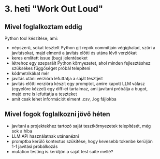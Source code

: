 # 3. heti "Work Out Loud"
## Mivel foglalkoztam eddig
Python tool készítése, ami:
- népszerű, sokat tesztelt Python git repók commitjain végighalad, szűri a javításokat, majd elmenti a javítás előtti és utána lévő verziókat
- keres említett issue (bug) jelentéseket
- létrehoz egy szeparált Python környezetet, ahol minden fejlesztéshez szüksékes függőséget próbál telepíteni
- kódmetrikákat mér
- javítás utáni verzióra lefuttatja a saját tesztjeit
- javítás előtti verzióra készít egy promptot, amire kapott LLM válasz (egyelőre kézzel) egy diff-et tartalmaz, ami javítani próbálja a bugot, majd erre is lefuttatja a teszteket
- amit csak lehet információt elment .csv, .log fájlokba

## Mivel fogok foglalkozni jövő héten
- javítani a projektekhez tartozó saját tesztkörnyezetek telepítését, még sok a hiba
- LLM API használatnak utánanézni
- promptba kerülő kontextus szűkítése, hogy kevesebb tokenbe kerüljön 1-1 javítási próbálkozás
- mutation testing is kerüljön a saját test suite mellé?